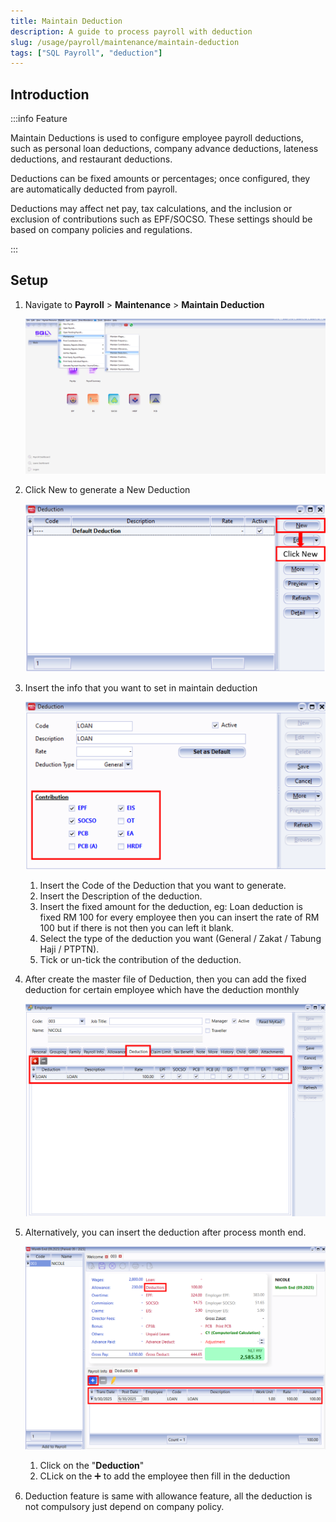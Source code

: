 ```yaml
---
title: Maintain Deduction
description: A guide to process payroll with deduction
slug: /usage/payroll/maintenance/maintain-deduction
tags: ["SQL Payroll", "deduction"]
---
```


## Introduction

:::info Feature

Maintain Deductions is used to configure employee payroll deductions, such as personal loan deductions, company advance deductions, lateness deductions, and restaurant deductions.

Deductions can be fixed amounts or percentages; once configured, they are automatically deducted from payroll.

Deductions may affect net pay, tax calculations, and the inclusion or exclusion of contributions such as EPF/SOCSO. These settings should be based on company policies and regulations.

:::

## Setup

1. Navigate to **Payroll** > **Maintenance** > **Maintain Deduction**

   ![1](../../../../static/img/usage/payroll/maintenance/maintain-deduction/jj1.png)

2. Click New to generate a New Deduction

   ![2](../../../../static/img/usage/payroll/maintenance/maintain-deduction/jj2.png)

3. Insert the info that you want to set in maintain deduction

   ![3](../../../../static/img/usage/payroll/maintenance/maintain-deduction/jj3.png)

   1. Insert the Code of the Deduction that you want to generate.
   2. Insert the Description of the deduction.
   3. Insert the fixed amount for the deduction, eg: Loan deduction is fixed RM 100 for every employee then you can insert the rate of RM 100 but if there is not then you can left it blank.
   4. Select the type of the deduction you want (General / Zakat / Tabung Haji / PTPTN).
   5. Tick or un-tick the contribution of the deduction.

4. After create the master file of Deduction, then you can add the fixed deduction for certain employee which have the deduction monthly

   ![4](../../../../static/img/usage/payroll/maintenance/maintain-deduction/jj4.png)

5. Alternatively, you can insert the deduction after process month end.

   ![5](../../../../static/img/usage/payroll/maintenance/maintain-deduction/jj5.png)

   1. Click on the "**Deduction**"
   2. CLick on the ➕ to add the employee then fill in the deduction

6. Deduction feature is same with allowance feature, all the deduction is not compulsory just depend on company policy.
